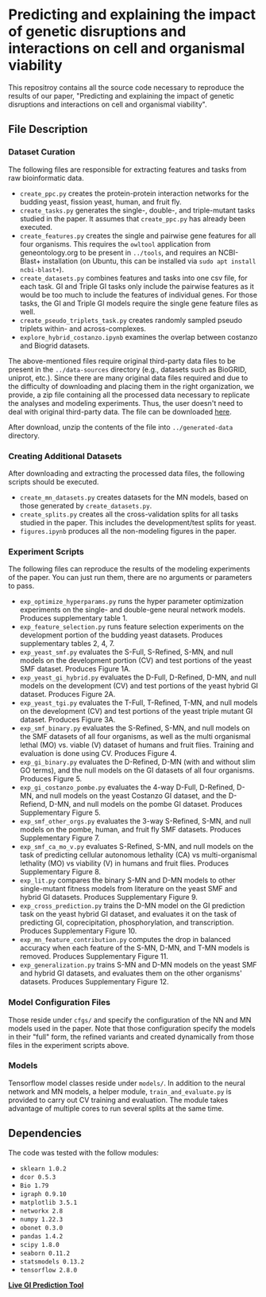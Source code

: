 # Predicting and explaining the impact of genetic disruptions and interactions on cell and organismal viability 

This repositroy contains all the source code necessary to reproduce the results of our paper, "Predicting and explaining the impact of genetic disruptions and interactions on cell and organismal viability".

## File Description

### Dataset Curation

The following files are responsible for extracting features and tasks from raw bioinformatic data.

- `create_ppc.py` creates the protein-protein interaction networks for the budding yeast, fission yeast, human, and fruit fly. 
- `create_tasks.py` generates the single-, double-, and triple-mutant tasks studied in the paper. It assumes that `create_ppc.py` has already been executed.
- `create_features.py` creates the single and pairwise gene features for all four organisms. This requires the `owltool` application from geneontology.org to be present in `../tools`, and requires an NCBI-Blast+ installation (on Ubuntu, this can be installed via `sudo apt install ncbi-blast+`).
- `create_datasets.py` combines features and tasks into one csv file, for each task. GI and Triple GI tasks only include the pairwise features as it would be too much to include the features of individual genes. For those tasks, the GI and Triple GI models require the single gene feature files as well.
- `create_pseudo_triplets_task.py` creates randomly sampled pseudo triplets within- and across-complexes.
- `explore_hybrid_costanzo.ipynb` examines the overlap between costanzo and Biogrid datasets.

The above-mentioned files require original third-party data files to be present in the `../data-sources` directory (e.g., datasets such as BioGRID, uniprot, etc.). Since there are many original data files required and due to the difficulty of downloading and placing them in the right organization, we provide, a zip file containing all the processed data necessary to replicate the analyses and modeling experiments. Thus, the user doesn't need to deal with original third-party data. The file can be downloaded [here](https://drive.google.com/file/d/1JYb_hAHBpBipF9ZgyDfvzZRwujrB42yU/view?usp=sharing).

After download, unzip the contents of the file into `../generated-data` directory.

### Creating Additional Datasets 

After downloading and extracting the processed data files, the following scripts should be executed.

- `create_mn_datasets.py` creates datasets for the MN models, based on those generated by `create_datasets.py`.
- `create_splits.py` creates all the cross-validation splits for all tasks studied in the paper. This includes the development/test splits for yeast.
- `figures.ipynb` produces all the non-modeling figures in the paper.

### Experiment Scripts

The following files can reproduce the results of the modeling experiments of the paper. You can just run them, there are no arguments or parameters to pass.

- `exp_optimize_hyperparams.py` runs the hyper parameter optimization experiments on the single- and double-gene neural network models. Produces supplementary table 1.
- `exp_feature_selection.py` runs feature selection experiments on the development portion of the budding yeast datasets. Produces supplementary tables 2, 4, 7.
- `exp_yeast_smf.py` evaluates the S-Full, S-Refined, S-MN, and null models on the development portion (CV) and test portions of the yeast SMF dataset. Produces Figure 1A.
- `exp_yeast_gi_hybrid.py` evaluates the D-Full, D-Refined, D-MN, and null models on the development (CV) and test portions of the yeast hybrid GI dataset. Produces Figure 2A.
- `exp_yeast_tgi.py` evaluates the T-Full, T-Refined, T-MN, and null models on the development (CV) and test portions of the yeast triple mutant GI dataset. Produces Figure 3A.
- `exp_smf_binary.py` evaluates the S-Refined, S-MN, and null models on the SMF datasets of all four organisms, as well as the multi organismal lethal (MO) vs. viable (V) dataset of humans and fruit flies. Training and evaluation is done using CV. Produces Figure 4.
- `exp_gi_binary.py` evaluates the D-Refined, D-MN (with and without slim GO terms), and the null models on the GI datasets of all four organisms. Produces Figure 5.
- `exp_gi_costanzo_pombe.py` evaluates the 4-way D-Full, D-Refined, D-MN, and null models on the yeast Costanzo GI dataset, and the D-Refiend, D-MN, and null models on the pombe GI dataset. Produces Supplementary Figure 5.
- `exp_smf_other_orgs.py` evaluates the 3-way S-Refined, S-MN, and null models on the pombe, human, and fruit fly SMF datasets. Produces Supplementary Figure 7.
- `exp_smf_ca_mo_v.py` evaluates S-Refined, S-MN, and null models on the task of predicting cellular autonomous lethality (CA) vs multi-organismal lethality (MO) vs viability (V) in humans and fruit flies. Produces  Supplementary Figure 8.
- `exp_lit.py` compares the binary S-MN and D-MN models to other single-mutant fitness models from literature on the yeast SMF and hybrid GI datasets. Produces Supplementary Figure 9.
- `exp_cross_prediction.py` trains the D-MN model on the GI prediction task on the yeast hybrid GI dataset, and evaluates it on the task of predicting GI, coprecipitation, phosphorylation, and transcription. Produces Supplementary Figure 10.
- `exp_mn_feature_contribution.py` computes the drop in balanced accuracy when each feature of the S-MN, D-MN, and T-MN models is removed. Produces Supplementary Figure 11.
- `exp_generalization.py` trains S-MN and D-MN models on the yeast SMF and hybrid GI datasets, and evaluates them on the other organisms' datasets. Produces Supplementary Figure 12.

### Model Configuration Files

Those reside under `cfgs/` and specify the configuration of the NN and MN models used in the paper. Note that those configuration specify the models in their "full" form, the refined variants and created dynamically from those files in the experiment scripts above.

### Models 

Tensorflow model classes reside under `models/`. In addition to the neural network and MN models, a helper module, `train_and_evaluate.py` is provided to carry out CV training and evaluation. The module takes advantage of multiple cores to run several splits at the same time.

## Dependencies

The code was tested with the follow modules:

- `sklearn 1.0.2`
- `dcor 0.5.3`
- `Bio 1.79`
- `igraph 0.9.10`
- `matplotlib 3.5.1`
- `networkx 2.8`
- `numpy 1.22.3`
- `obonet 0.3.0`
- `pandas 1.4.2`
- `scipy 1.8.0`
- `seaborn 0.11.2`
- `statsmodels 0.13.2`
- `tensorflow 2.8.0`

[**Live GI Prediction Tool**](http://ssdd.kisr.edu.kw/gi_pred/static/search_gi.html)

